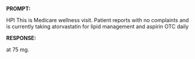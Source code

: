 **PROMPT:**

HPI This is Medicare wellness visit. Patient reports with no complaints and is currently taking atorvastatin for lipid management and aspirin OTC daily

**RESPONSE:**

  at 75 mg.